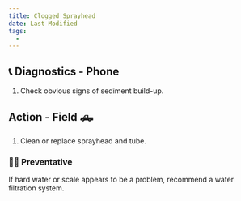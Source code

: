 ```yaml
---
title: Clogged Sprayhead
date: Last Modified 
tags:
  -  
---
```

## 📞 Diagnostics - Phone

1. Check obvious signs of sediment build-up.

## Action - Field 🛻

1. Clean or replace sprayhead and tube.

### 👨‍⚕️ Preventative

If hard water or scale appears to be a problem, recommend a water filtration system.
